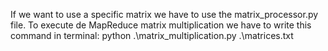 If we want to use a specific matrix we have to use the matrix_processor.py file.
To execute de MapReduce matrix multiplication we have to write this command in terminal: python .\matrix_multiplication.py .\matrices.txt
